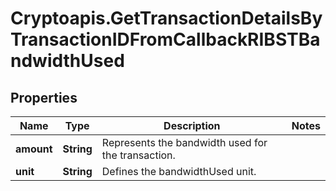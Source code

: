 # Cryptoapis.GetTransactionDetailsByTransactionIDFromCallbackRIBSTBandwidthUsed

## Properties

Name | Type | Description | Notes
------------ | ------------- | ------------- | -------------
**amount** | **String** | Represents the bandwidth used for the transaction. | 
**unit** | **String** | Defines the bandwidthUsed unit. | 


